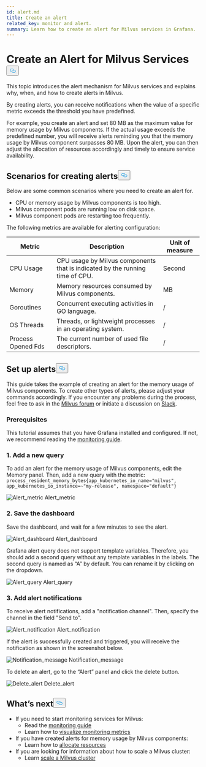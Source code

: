 ```yaml
---
id: alert.md
title: Create an alert
related_key: monitor and alert.
summary: Learn how to create an alert for Milvus services in Grafana.
---
```

<h1 id="Create-an-Alert-for-Milvus-Services" class="common-anchor-header">Create an Alert for Milvus Services<button data-href="#Create-an-Alert-for-Milvus-Services" class="anchor-icon" translate="no">
      <svg translate="no"
        aria-hidden="true"
        focusable="false"
        height="20"
        version="1.1"
        viewBox="0 0 16 16"
        width="16"
      >
        <path
          fill="#0092E4"
          fill-rule="evenodd"
          d="M4 9h1v1H4c-1.5 0-3-1.69-3-3.5S2.55 3 4 3h4c1.45 0 3 1.69 3 3.5 0 1.41-.91 2.72-2 3.25V8.59c.58-.45 1-1.27 1-2.09C10 5.22 8.98 4 8 4H4c-.98 0-2 1.22-2 2.5S3 9 4 9zm9-3h-1v1h1c1 0 2 1.22 2 2.5S13.98 12 13 12H9c-.98 0-2-1.22-2-2.5 0-.83.42-1.64 1-2.09V6.25c-1.09.53-2 1.84-2 3.25C6 11.31 7.55 13 9 13h4c1.45 0 3-1.69 3-3.5S14.5 6 13 6z"
        ></path>
      </svg>
    </button></h1><p>This topic introduces the alert mechanism for Milvus services and explains why, when, and how to create alerts in Milvus.</p>
<p>By creating alerts, you can receive notifications when the value of a specific metric exceeds the threshold you have predefined.</p>
<p>For example, you create an alert and set 80 MB as the maximum value for memory usage by Milvus components. If the actual usage exceeds the predefined number, you will receive alerts reminding you that the memory usage by Milvus component surpasses 80 MB. Upon the alert, you can then adjust the allocation of resources accordingly and timely to ensure service availability.</p>
<h2 id="Scenarios-for-creating-alerts" class="common-anchor-header">Scenarios for creating alerts<button data-href="#Scenarios-for-creating-alerts" class="anchor-icon" translate="no">
      <svg translate="no"
        aria-hidden="true"
        focusable="false"
        height="20"
        version="1.1"
        viewBox="0 0 16 16"
        width="16"
      >
        <path
          fill="#0092E4"
          fill-rule="evenodd"
          d="M4 9h1v1H4c-1.5 0-3-1.69-3-3.5S2.55 3 4 3h4c1.45 0 3 1.69 3 3.5 0 1.41-.91 2.72-2 3.25V8.59c.58-.45 1-1.27 1-2.09C10 5.22 8.98 4 8 4H4c-.98 0-2 1.22-2 2.5S3 9 4 9zm9-3h-1v1h1c1 0 2 1.22 2 2.5S13.98 12 13 12H9c-.98 0-2-1.22-2-2.5 0-.83.42-1.64 1-2.09V6.25c-1.09.53-2 1.84-2 3.25C6 11.31 7.55 13 9 13h4c1.45 0 3-1.69 3-3.5S14.5 6 13 6z"
        ></path>
      </svg>
    </button></h2><p>Below are some common scenarios where you need to create an alert for.</p>
<ul>
<li>CPU or memory usage by Milvus components is too high.</li>
<li>Milvus component pods are running low on disk space.</li>
<li>Milvus component pods are restarting too frequently.</li>
</ul>
<p>The following metrics are available for alerting configuration:</p>
<table>
<thead>
<tr><th>Metric</th><th>Description</th><th>Unit of measure</th></tr>
</thead>
<tbody>
<tr><td>CPU Usage</td><td>CPU usage by Milvus components that is indicated by the running time of CPU.</td><td>Second</td></tr>
<tr><td>Memory</td><td>Memory resources consumed by Milvus components.</td><td>MB</td></tr>
<tr><td>Goroutines</td><td>Concurrent executing activities in GO language.</td><td>/</td></tr>
<tr><td>OS Threads</td><td>Threads, or lightweight processes in an operating system.</td><td>/</td></tr>
<tr><td>Process Opened Fds</td><td>The current number of used file descriptors.</td><td>/</td></tr>
</tbody>
</table>
<h2 id="Set-up-alerts" class="common-anchor-header">Set up alerts<button data-href="#Set-up-alerts" class="anchor-icon" translate="no">
      <svg translate="no"
        aria-hidden="true"
        focusable="false"
        height="20"
        version="1.1"
        viewBox="0 0 16 16"
        width="16"
      >
        <path
          fill="#0092E4"
          fill-rule="evenodd"
          d="M4 9h1v1H4c-1.5 0-3-1.69-3-3.5S2.55 3 4 3h4c1.45 0 3 1.69 3 3.5 0 1.41-.91 2.72-2 3.25V8.59c.58-.45 1-1.27 1-2.09C10 5.22 8.98 4 8 4H4c-.98 0-2 1.22-2 2.5S3 9 4 9zm9-3h-1v1h1c1 0 2 1.22 2 2.5S13.98 12 13 12H9c-.98 0-2-1.22-2-2.5 0-.83.42-1.64 1-2.09V6.25c-1.09.53-2 1.84-2 3.25C6 11.31 7.55 13 9 13h4c1.45 0 3-1.69 3-3.5S14.5 6 13 6z"
        ></path>
      </svg>
    </button></h2><p>This guide takes the example of creating an alert for the memory usage of Milvus components. To create other types of alerts, please adjust your commands accordingly. If you encounter any problems during the process, feel free to ask in the <a href="https://discuss.milvus.io/">Milvus forum</a> or initiate a discussion on <a href="https://join.slack.com/t/milvusio/shared_invite/zt-e0u4qu3k-bI2GDNys3ZqX1YCJ9OM~GQ">Slack</a>.</p>
<h3 id="Prerequisites" class="common-anchor-header">Prerequisites</h3><p>This tutorial assumes that you have Grafana installed and configured. If not, we recommend reading the <a href="/docs/fr/monitor.md">monitoring guide</a>.</p>
<h3 id="1-Add-a-new-query" class="common-anchor-header">1. Add a new query</h3><p>To add an alert for the memory usage of Milvus components, edit the Memory panel. Then, add a new query with the metric: <code translate="no">process_resident_memory_bytes{app_kubernetes_io_name=&quot;milvus&quot;, app_kubernetes_io_instance=~&quot;my-release&quot;, namespace=&quot;default&quot;}</code></p>
<p>
  <span class="img-wrapper">
    <img translate="no" src="/docs/v2.5.x/assets/alert_metric.png" alt="Alert_metric" class="doc-image" id="alert_metric" />
    <span>Alert_metric</span>
  </span>
</p>
<h3 id="2-Save-the-dashboard" class="common-anchor-header">2. Save the dashboard</h3><p>Save the dashboard, and wait for a few minutes to see the alert.</p>
<p>
  <span class="img-wrapper">
    <img translate="no" src="/docs/v2.5.x/assets/alert_dashboard.png" alt="Alert_dashboard" class="doc-image" id="alert_dashboard" />
    <span>Alert_dashboard</span>
  </span>
</p>
<p>Grafana alert query does not support template variables. Therefore, you should add a second query without any template variables in the labels. The second query is named as “A” by default. You can rename it by clicking on the dropdown.</p>
<p>
  <span class="img-wrapper">
    <img translate="no" src="/docs/v2.5.x/assets/alert_query.png" alt="Alert_query" class="doc-image" id="alert_query" />
    <span>Alert_query</span>
  </span>
</p>
<h3 id="3-Add-alert-notifications" class="common-anchor-header">3. Add alert notifications</h3><p>To receive alert notifications, add a &quot;notification channel&quot;. Then, specify the channel in the field &quot;Send to&quot;.</p>
<p>
  <span class="img-wrapper">
    <img translate="no" src="/docs/v2.5.x/assets/alert_notification.png" alt="Alert_notification" class="doc-image" id="alert_notification" />
    <span>Alert_notification</span>
  </span>
</p>
<p>If the alert is successfully created and triggered, you will receive the notification as shown in the screenshot below.</p>
<p>
  <span class="img-wrapper">
    <img translate="no" src="/docs/v2.5.x/assets/notification_message.png" alt="Notification_message" class="doc-image" id="notification_message" />
    <span>Notification_message</span>
  </span>
</p>
<p>To delete an alert, go to the “Alert” panel and click the delete button.</p>
<p>
  <span class="img-wrapper">
    <img translate="no" src="/docs/v2.5.x/assets/delete_alert.png" alt="Delete_alert" class="doc-image" id="delete_alert" />
    <span>Delete_alert</span>
  </span>
</p>
<h2 id="Whats-next" class="common-anchor-header">What’s next<button data-href="#Whats-next" class="anchor-icon" translate="no">
      <svg translate="no"
        aria-hidden="true"
        focusable="false"
        height="20"
        version="1.1"
        viewBox="0 0 16 16"
        width="16"
      >
        <path
          fill="#0092E4"
          fill-rule="evenodd"
          d="M4 9h1v1H4c-1.5 0-3-1.69-3-3.5S2.55 3 4 3h4c1.45 0 3 1.69 3 3.5 0 1.41-.91 2.72-2 3.25V8.59c.58-.45 1-1.27 1-2.09C10 5.22 8.98 4 8 4H4c-.98 0-2 1.22-2 2.5S3 9 4 9zm9-3h-1v1h1c1 0 2 1.22 2 2.5S13.98 12 13 12H9c-.98 0-2-1.22-2-2.5 0-.83.42-1.64 1-2.09V6.25c-1.09.53-2 1.84-2 3.25C6 11.31 7.55 13 9 13h4c1.45 0 3-1.69 3-3.5S14.5 6 13 6z"
        ></path>
      </svg>
    </button></h2><ul>
<li>If you need to start monitoring services for Milvus:
<ul>
<li>Read the <a href="/docs/fr/monitor.md">monitoring guide</a></li>
<li>Learn how to <a href="/docs/fr/visualize.md">visualize monitoring metrics</a></li>
</ul></li>
<li>If you have created alerts for memory usage by Milvus components:
<ul>
<li>Learn how to <a href="/docs/fr/allocate.md#standalone">allocate resources</a></li>
</ul></li>
<li>If you are looking for information about how to scale a Milvus cluster:
<ul>
<li>Learn <a href="/docs/fr/scaleout.md">scale a Milvus cluster</a></li>
</ul></li>
</ul>
